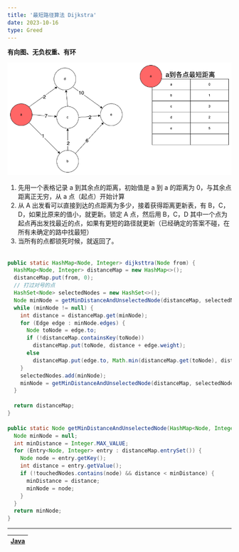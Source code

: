 ```yaml
---
title: '最短路径算法 Dijkstra'
date: 2023-10-16
type: Greed
---
```


**有向图、无负权重、有环**

![最短路径算法](/public/images/ds/graph/Dijkstra.drawio.png)

1. 先用一个表格记录 a 到其余点的距离，初始值是 a 到 a 的距离为 0，与其余点距离正无穷，从 a 点（起点）开始计算
2. 从 A 出发看可以直接到达的点距离为多少，接着获得距离更新表，有 B，C，D，如果比原来的值小，就更新。锁定 A 点，然后用 B，C，D 其中一个点为起点再出发找最近的点，如果有更短的路径就更新（已经确定的答案不碰，在所有未确定的路中找最短）
3. 当所有的点都锁死时候，就返回了。

```java

public static HashMap<Node, Integer> dijksttra(Node from) {
  HashMap<Node, Integer> distanceMap = new HashMap<>();
  distanceMap.put(from, 0);
  // 打过对号的点
  HashSet<Node> selectedNodes = new HashSet<>();
  Node minNode = getMinDistanceAndUnselectedNode(distanceMap, selectedNodes); // 找到最小距离的条点（未打钩
  while (minNode != null) {
    int distance = distanceMap.get(minNode);
    for (Edge edge : minNode.edges) {
      Node toNode = edge.to;
      if (!distanceMap.containsKey(toNode))
        distanceMap.put(toNode, distance + edge.weight);
      else
        distanceMap.put(edge.to, Math.min(distanceMap.get(toNode), distance + edge.weight));
    }
    selectedNodes.add(minNode);
    minNode = getMinDistanceAndUnselectedNode(distanceMap, selectedNodes); // 找到最小距离的条点（未打钩
  }

  return distanceMap;
}

public static Node getMinDistanceAndUnselectedNode(HashMap<Node, Integer> distanceMap, HashSet<Node> touchedNodes) {
  Node minNode = null;
  int minDistance = Integer.MAX_VALUE;
  for (Entry<Node, Integer> entry : distanceMap.entrySet()) {
    Node node = entry.getKey();
    int distance = entry.getValue();
    if (!touchedNodes.contains(node) && distance < minDistance) {
      minDistance = distance;
      minNode = node;
    }
  }
  return minNode;
}
```

<hr/>

| [Java ](https://github.com/ZhengKe996/DS/blob/main/src/graph/Dijkstra.java) |
| :-------------------------------------------------------------------------: |
